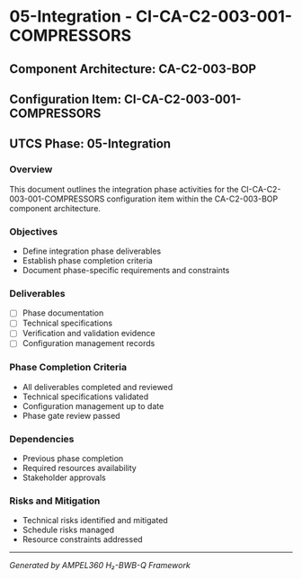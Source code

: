 # 05-Integration - CI-CA-C2-003-001-COMPRESSORS

## Component Architecture: CA-C2-003-BOP
## Configuration Item: CI-CA-C2-003-001-COMPRESSORS
## UTCS Phase: 05-Integration

### Overview
This document outlines the integration phase activities for the CI-CA-C2-003-001-COMPRESSORS configuration item within the CA-C2-003-BOP component architecture.

### Objectives
- Define integration phase deliverables
- Establish phase completion criteria
- Document phase-specific requirements and constraints

### Deliverables
- [ ] Phase documentation
- [ ] Technical specifications
- [ ] Verification and validation evidence
- [ ] Configuration management records

### Phase Completion Criteria
- All deliverables completed and reviewed
- Technical specifications validated
- Configuration management up to date
- Phase gate review passed

### Dependencies
- Previous phase completion
- Required resources availability
- Stakeholder approvals

### Risks and Mitigation
- Technical risks identified and mitigated
- Schedule risks managed
- Resource constraints addressed

---
*Generated by AMPEL360 H₂-BWB-Q Framework*
